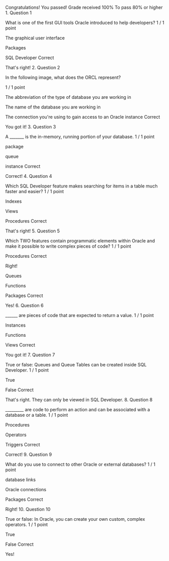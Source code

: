 Congratulations! You passed!
Grade received 100%
To pass 80% or higher
1.
Question 1

What is one of the first GUI tools Oracle introduced to help developers?
1 / 1 point

The graphical user interface

Packages

SQL Developer
Correct

That's right!
2.
Question 2

In the following image, what does the ORCL represent?

1 / 1 point

The abbreviation of the type of database you are working in

The name of the database you are working in

The connection you're using to gain access to an Oracle instance
Correct

You got it!
3.
Question 3

A _______ is the in-memory, running portion of your database.
1 / 1 point

package

queue

instance
Correct

Correct!
4.
Question 4

Which SQL Developer feature makes searching for items in a table much faster and easier?
1 / 1 point

Indexes

Views

Procedures
Correct

That's right!
5.
Question 5

Which TWO features contain programmatic elements within Oracle and make it possible to write complex pieces of code?
1 / 1 point

Procedures
Correct

Right!

Queues

Functions

Packages
Correct

Yes!
6.
Question 6

______ are pieces of code that are expected to return a value.
1 / 1 point

Instances

Functions

Views
Correct

You got it!
7.
Question 7

True or false: Queues and Queue Tables can be created inside SQL Developer.
1 / 1 point

True

False
Correct

That's right. They can only be viewed in SQL Developer.
8.
Question 8

_________ are code to perform an action and can be associated with a database or a table.
1 / 1 point

Procedures

Operators

Triggers
Correct

Correct!
9.
Question 9

What do you use to connect to other Oracle or external databases?
1 / 1 point

database links

Oracle connections

Packages
Correct

Right!
10.
Question 10

True or false: In Oracle, you can create your own custom, complex operators.
1 / 1 point

True

False
Correct

Yes!
